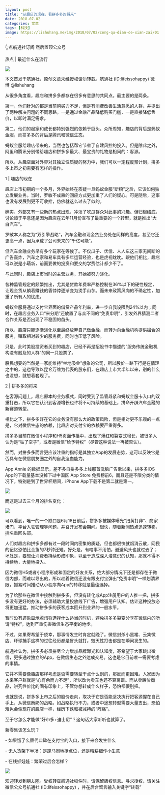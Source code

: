 ```yaml
---
layout: post
title: "从趣店的现在，看拼多多的将来"
date: 2018-07-02
categories: 文章
tags: [科技]
image: https://lishuhang.me/img/2018/07/02/cong-qu-dian-de-xian-zai/01.png
---
```


👆点航通社订阅 然后置顶公众号

热点 | 最近什么在流行

![](https://mmbiz.qpic.cn/mmbiz_jpg/AdRKyBVLoHKwAeBSOfPB74FKAKYIyEmeXQCHVmyOqleBrdq3Rru35LXD5A3Y8QAeqA4Mj5Kz8ajUQylAxnIiaEg/640?wx_fmt=jpeg)

本文首发于航通社，原创文章未经授权请勿转载。航通社 (ID:lifeissohappy) 微博 @lishuhang

从很多角度看，趣店和拼多多都存在很多有意思的共同点。最主要的是两条。

第一，他们针对的都是当前购买力不足，但是有消费改善生活意愿的人群，并提出了两种解决问题的不同思路。一是通过金融产品降低购买门槛，一是直接降低售价，以即时满足需求。

第二，他们的起家和成长都特别强烈的依赖于巨头。众所周知，趣店的背后是蚂蚁金服，而拼多多的背后是腾讯和微信生态。

蚂蚁金服给趣店带来的，当然也包括帮它节省了自建风控的投入。但是除此之外，阿里和腾讯分别带给趣店和拼多多最大、最宝贵的礼物是相同的：客源。

所以，从趣店面对外界对其独立性质疑的努力中，我们可以一定程度预计到，拼多多上市之初需要有怎样的操作。

1 | 趣店的现在

趣店上市初期的一个多月，外界始终在质疑一旦蚂蚁金服“断粮”之后，它该如何独立发展业务。当时，罗敏不成熟的回应方式更加重了人们的疑心。可是随后，这事也没有发展到更不可收拾，仿佛就这么过去了似的。

确实，外部又有一些新的热点出现，冲淡了吃瓜群众对此事的兴趣。但归根结底，讨论趋于平息还是因为趣店在去年11月份宣布了最重要的一个转型，就是推出“大白汽车”。

罗敏本人称之为“双引擎战略”，汽车金融和现金贷业务处在同样的高度，甚至它还更高一点，因为承载了公司未来的“千亿可能”。

但汽车金融业务早有多个玩家在等候了。不仅瓜子、优信、人人车这三家无间断的广告轰炸，汽车之家和易车具有多年运营经验，也是虎视眈眈。跟他们相比，趣店可以说是小萌新，前面要做的投资和要交的学费估计都少不了。

与此同时，趣店上市当时的主营业务，开始被努力淡化。

各种监管规定的频繁推出，尤其是贷款年费率严格控制在36%以下的硬性规定，让现金贷从躺着赚钱的香饽饽逐渐变为烫手山芋。而未来政策风向的不确定性，加重了所有人的忧虑。

蚂蚁金服将通过支付宝界面的借贷产品年利率，进一步自我设限到24%以内；同时，在趣店业务入口“来分期”还放置了与众不同的“免责申明”，引发外界猜测二者合作关系是否出现了不稳固的苗头。

所以，趣店只能逐渐淡化以至最终放弃自己做金融，而转为向金融机构提供撮合的服务，赚取相对较少的服务费，同时也压低了风险。

只是，此时美股投资者买到的趣店，已经不再是招股书中描述的“服务传统金融机构没有触及的人群”的同一只股票了。

股民想要的当然是一家能维持“坐地吸金”想象的公司，所以股价一路下行是在情理之中的，这也导致以昆仑万维为代表的股东们，在趣店上市大半年以来，别的什么也没想，就想着套现了。

2 | 拼多多的将来

在客源问题上，趣店原本的业务模式，同时受到了监管趋紧和蚂蚁金服卡入口的双重打击，所以它在认识到客源增长也许将不可持续的基础上，拼命开辟汽车金融的新赛道转型。

相比之下，拼多多好在它的业务没有那么大的政策风险，但是相对更不乐观的一点是，它对微信生态的依赖，比趣店对支付宝的依赖要严重得多。

拼多多目前在微信小程序和H5页面传播中，出现了爆红和裂变式增长，被很多人认为是“钻了空子”，或者是微信“给予特权”（尽管这种说法一再被否认）。

然而，对拼多多而言更应该注重的指标是其独立App的发展态势，这可以反映它是否具有在微信朋友圈之外的自我造血能力。

App Annie 的数据显示，差不多自拼多多上线那首洗脑广告歌以来，拼多多iOS App的下载量基本没掉下过中国区 App Store 免费榜前6，而且还是不限分类的情况下。特别是到了世界杯期间，iPhone App下载不是第二就是第一。

![](https://lishuhang.me/img/2018/07/02/cong-qu-dian-de-xian-zai/01.png)

而这是过去三个月的排名变化：

![](https://lishuhang.me/img/2018/07/02/cong-qu-dian-de-xian-zai/02.png)

可以看到，唯一的一个缺口是6月18日前后，拼多多被媒体曝光“扫黄打非”、商家堵门、平台入驻管理等问题，并召开发布会期间。很快，随着新闻热点迅速转移，排名重回头部。

人们对趣店和拼多多都有过一段时间内密集的质疑，但也都很快就烟消云散，网民的记忆恐怕比金鱼的7秒钟还短。好处是，有啥事不用怕，避避风头也就过去了；坏处是，要想让消费者持续形成印象，以至于造成深入潜意识的认知，那就不得不持续地，大量地投入。

因为微信H5或者小程序形成和固定的好友关系，绝大部分情况下还是都存在于微信内部，而难以导出的，所以趁着微信还没有跟支付宝弹出“免责申明”一样划清界限，抓紧时间推动从小程序向App的转移就是最佳选择。

为了给那些在微信中接触到拼多多，但没有转化成App注册用户的人推一把，拼多多没有更好的办法，必须辅助大量投放线下广告，增强用户认知。估计这种投放必将更加迅猛，推动拼多多的获客成本回升到业界的一般水平。

暂时没有迹象显示腾讯将选择什么适当的时机，避免拼多多裂变分享在微信内的所谓“特权”，达到严重伤害微信生态平衡的地步。

不过，如果寄希望于侥幸，那事情发生时肯定就晚了。微信封杀小黑裙、云集微店、环球捕手这样的过往经历都是冒头就打，毁灭性打击都是在瞬间发生的。

航通社认为，拼多多必须拼尽全力增加品牌曝光和认知度，寄希望于大家跳出微信，更多通过独立的App，在微信生态之外达成交易。这也是它目前唯一需要考虑的事情。

它并不需要像趣店那样考虑是否需要转型干点什么别的，那反而更困难。人家因为本来客户群就是“心有余而力不足”，所以改为卖车也还不算离谱。而从卖廉价商品，讲究性价比的固有印象上，不管你想转成什么样子，恐怕都很别扭。

也就是说，拼多多上市之后的股价走向，取决于它是否能坚决执行把客源握在自己手上，从微信断奶的战略。如战略执行不力，或者中途想转型需要大量支出，恐怕难免会像现在的趣店一样，经历下跌和被减持的“阵痛”。

至于它怎么才能做“好市多+迪士尼”？这句话大家听听也就算了。

新零售该怎么玩？

- 如果饿了么替代口碑在支付宝的入口，接下来会发生什么

- 无人货架下半场：是跑马圈地抢点位，还是精耕细作小生意

- 在线抓娃娃：繁荣过后会怎样？

![](https://lishuhang.me/img/2018/07/02/cong-qu-dian-de-xian-zai/03.png)

欢迎转发到朋友圈。受权转载航通社稿件时，请保留版权信息。寻求授权，请关注微信公众号航通社 (ID:lifeissohappy) ，并在后台留言输入关键字“转载”
